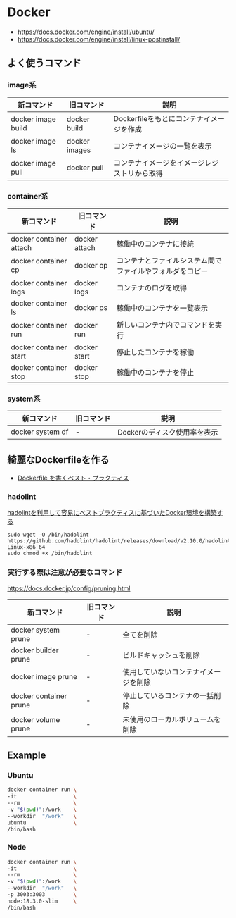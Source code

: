 # Docker

- <https://docs.docker.com/engine/install/ubuntu/>
- <https://docs.docker.com/engine/install/linux-postinstall/>

## よく使うコマンド

### image系

| 新コマンド         | 旧コマンド    | 説明                                         |
| ------------------ | ------------- | -------------------------------------------- |
| docker image build | docker build  | Dockerfileをもとにコンテナイメージを作成     |
| docker image ls    | docker images | コンテナイメージの一覧を表示                 |
| docker image pull  | docker pull   | コンテナイメージをイメージレジストリから取得 |

### container系

| 新コマンド              | 旧コマンド    | 説明                                                     |
| ----------------------- | ------------- | -------------------------------------------------------- |
| docker container attach | docker attach | 稼働中のコンテナに接続                                   |
| docker container cp     | docker cp     | コンテナとファイルシステム間でファイルやフォルダをコピー |
| docker container logs   | docker logs   | コンテナのログを取得                                     |
| docker container ls     | docker ps     | 稼働中のコンテナを一覧表示                               |
| docker container run    | docker run    | 新しいコンテナ内でコマンドを実行                         |
| docker container start  | docker start  | 停止したコンテナを稼働                                   |
| docker container stop   | docker stop   | 稼働中のコンテナを停止                                   |

### system系

| 新コマンド       | 旧コマンド | 説明                         |
| ---------------- | ---------- | ---------------------------- |
| docker system df | -          | Dockerのディスク使用率を表示 |

## 綺麗なDockerfileを作る

- [Dockerfile を書くベスト・プラクティス](https://docs.docker.jp/engine/userguide/eng-image/dockerfile_best-practice.html)

### hadolint

[hadolintを利用して容易にベストプラクティスに基づいたDocker環境を構築する](https://dev.classmethod.jp/articles/hadolint-docker/)

```shell
sudo wget -O /bin/hadolint https://github.com/hadolint/hadolint/releases/download/v2.10.0/hadolint-Linux-x86_64
sudo chmod +x /bin/hadolint
```

### 実行する際は注意が必要なコマンド

<https://docs.docker.jp/config/pruning.html>

| 新コマンド             | 旧コマンド | 説明                                 |
| ---------------------- | ---------- | ------------------------------------ |
| docker system    prune | -          | 全てを削除                           |
| docker builder   prune | -          | ビルドキャッシュを削除               |
| docker image     prune | -          | 使用していないコンテナイメージを削除 |
| docker container prune | -          | 停止しているコンテナの一括削除       |
| docker volume    prune | -          | 未使用のローカルボリュームを削除     |

## Example

### Ubuntu

```sh
docker container run \
-it                  \
--rm                 \
-v "$(pwd)":/work    \
--workdir  "/work"   \
ubuntu               \
/bin/bash
```

### Node

```sh
docker container run \
-it                  \
--rm                 \
-v "$(pwd)":/work    \
--workdir  "/work"   \
-p 3003:3003         \
node:18.3.0-slim     \
/bin/bash
```
